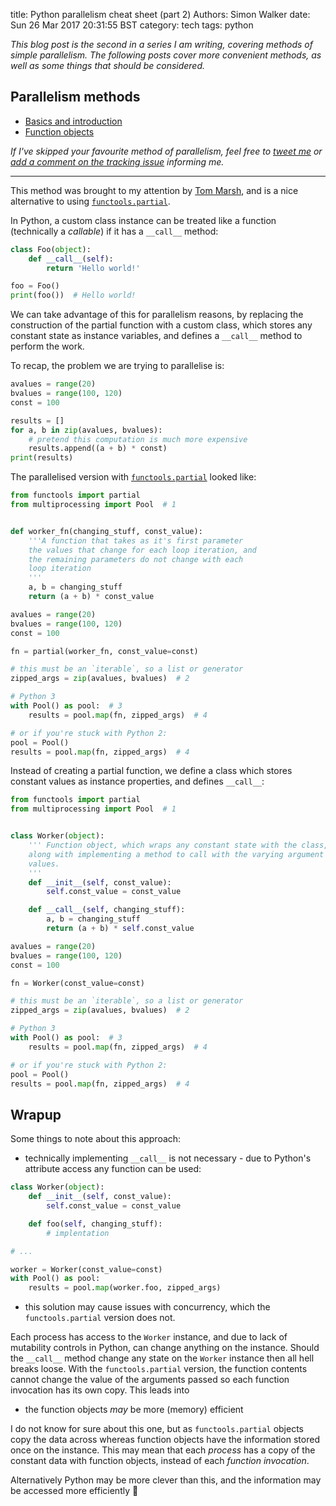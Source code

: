 title: Python parallelism cheat sheet (part 2)
Authors: Simon Walker
date: Sun 26 Mar 2017 20:31:55 BST
category: tech
tags: python

_This blog post is the second in a series I am writing, covering methods of simple parallelism. The following posts cover more convenient methods, as well as some things that should be considered._

## Parallelism methods

* [Basics and introduction](/blog/2017/01/10/python-parallelism-cheat-sheet/)
* [Function objects](/blog/2017/03/26/python-parallelism-cheat-sheet-part-2/)

_If I've skipped your favourite method of parallelism, feel free to [tweet me](https://twitter.com/srwalker101) or [add a comment on the tracking issue](https://github.com/mindriot101/mindriot101.github.io/issues/2) informing me._

---

This method was brought to my attention by [Tom Marsh][1], and is a nice alternative to using [`functools.partial`][2].

In Python, a custom class instance can be treated like a function (technically a _callable_) if it has a `__call__` method:

```python
class Foo(object):
    def __call__(self):
        return 'Hello world!'

foo = Foo()
print(foo())  # Hello world!
```

We can take advantage of this for parallelism reasons, by replacing the construction of the partial function with a custom class, which stores any constant state as instance variables, and defines a `__call__` method to perform the work.

To recap, the problem we are trying to parallelise is:

```python
avalues = range(20)
bvalues = range(100, 120)
const = 100

results = []
for a, b in zip(avalues, bvalues):
    # pretend this computation is much more expensive
    results.append((a + b) * const)
print(results)
```

The parallelised version with [`functools.partial`][2] looked like:

```python
from functools import partial
from multiprocessing import Pool  # 1


def worker_fn(changing_stuff, const_value):
    '''A function that takes as it's first parameter
    the values that change for each loop iteration, and
    the remaining parameters do not change with each
    loop iteration
    '''
    a, b = changing_stuff
    return (a + b) * const_value

avalues = range(20)
bvalues = range(100, 120)
const = 100

fn = partial(worker_fn, const_value=const)

# this must be an `iterable`, so a list or generator
zipped_args = zip(avalues, bvalues)  # 2

# Python 3
with Pool() as pool:  # 3
    results = pool.map(fn, zipped_args)  # 4

# or if you're stuck with Python 2:
pool = Pool()
results = pool.map(fn, zipped_args)  # 4
```

Instead of creating a partial function, we define a class which stores constant values as instance properties, and defines `__call__`:


```python
from functools import partial
from multiprocessing import Pool  # 1


class Worker(object):
    ''' Function object, which wraps any constant state with the class,
    along with implementing a method to call with the varying argument
    values.
    '''
    def __init__(self, const_value):
        self.const_value = const_value

    def __call__(self, changing_stuff):
        a, b = changing_stuff
        return (a + b) * self.const_value

avalues = range(20)
bvalues = range(100, 120)
const = 100

fn = Worker(const_value=const)

# this must be an `iterable`, so a list or generator
zipped_args = zip(avalues, bvalues)  # 2

# Python 3
with Pool() as pool:  # 3
    results = pool.map(fn, zipped_args)  # 4

# or if you're stuck with Python 2:
pool = Pool()
results = pool.map(fn, zipped_args)  # 4
```

## Wrapup

Some things to note about this approach:

* technically implementing `__call__` is not necessary - due to Python's attribute access any function can be used:

```python
class Worker(object):
    def __init__(self, const_value):
        self.const_value = const_value

    def foo(self, changing_stuff):
        # implentation

# ...

worker = Worker(const_value=const)
with Pool() as pool:
    results = pool.map(worker.foo, zipped_args)
```

* this solution may cause issues with concurrency, which the `functools.partial` version does not.

Each process has access to the `Worker` instance, and due to lack of mutability controls in Python, can change anything on the instance. Should the `__call__` method change any state on the `Worker` instance then all hell breaks loose. With the `functools.partial` version, the function contents cannot change the value of the arguments passed so each function invocation has its own copy. This leads into

* the function objects _may_ be more (memory) efficient

I do not know for sure about this one, but as `functools.partial` objects copy the data across whereas function objects have the information stored once on the instance. This may mean that each _process_ has a copy of the constant data with function objects, instead of each _function invocation_.

Alternatively Python may be more clever than this, and the information may be accessed more efficiently 🤷

[1]: https://www2.warwick.ac.uk/fac/sci/physics/research/astro/people/marsh/
[2]: https://docs.python.org/3/library/functools.html#functools.partial
